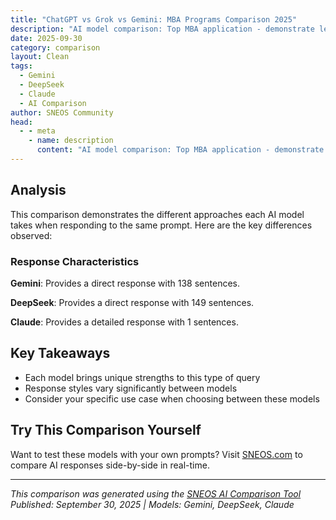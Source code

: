 ```yaml
---
title: "ChatGPT vs Grok vs Gemini: MBA Programs Comparison 2025"
description: "AI model comparison: Top MBA application - demonstrate leadership and career potential..."
date: 2025-09-30
category: comparison
layout: Clean
tags:
  - Gemini
  - DeepSeek
  - Claude
  - AI Comparison
author: SNEOS Community
head:
  - - meta
    - name: description
      content: "AI model comparison: Top MBA application - demonstrate leadership and career potential..."
---
```


<ChatComparison
  title="ChatGPT vs Grok vs Gemini: MBA Programs Comparison 2025"
  prompt="Top MBA application - demonstrate leadership and career potential"
  :responses='{
    "Gemini": "Okay, let\u0027s break down how to demonstrate leadership and career potential in your MBA application. This is arguably the MOST important aspect of your application, so we\u0027ll be thorough.\n\n**I. Understanding What Admissions Committees Want**\n\nAdmissions committees (AdComs) are looking for candidates who will:\n\n*   **Make a positive impact on the program:** This means contributing to class discussions, leading study groups, participating in clubs, and generally enriching the learning environment for others.\n*   **Become successful alumni:** They want to see you thrive after graduation, representing the school well and contributing to their reputation and network.\n*   **Be future leaders:** They are looking for individuals with the potential to lead teams, organizations, and even industries.\n*   **Demonstrate self-awareness:** Understanding your strengths, weaknesses, and motivations is key.\n*   **Showcase intellectual curiosity and a desire to learn:** MBA programs are rigorous, and they want students who are eager to engage with the material.\n\n**II. Demonstrating Leadership**\n\nLeadership isn\u0027t just about holding a title. It\u0027s about influencing others and driving positive outcomes. Here\u0027s how to showcase it:\n\n*   **Quantify Your Impact:** Whenever possible, use numbers to illustrate the results of your leadership. Instead of saying \u0022I improved team morale,\u0022 say \u0022I implemented a team-building program that increased employee satisfaction scores by 15%.\u0022\n*   **Highlight Different Leadership Styles:**  Don\u0027t just focus on one type of leadership. Show that you can be:\n    *   **Directive:** Taking charge in a crisis.\n    *   **Collaborative:** Working with a team to achieve a common goal.\n    *   **Servant Leader:** Empowering others and supporting their growth.\n    *   **Transformational:** Inspiring others to achieve a shared vision.\n*   **Focus on the \u0022How\u0022:** Explain *how* you achieved your results.  What specific actions did you take? What challenges did you overcome?  What skills did you use?\n*   **Use the STAR Method (or similar):** This is a classic framework for structuring your stories:\n    *   **Situation:** Briefly describe the context.\n    *   **Task:** Explain what needed to be done.\n    *   **Action:** Detail the steps you took to address the situation.  *This is the most important part.*\n    *   **Result:**  Describe the outcome of your actions and what you learned.\n*   **Examples of Leadership Experiences:**\n    *   **Leading a team:** Project management, managing direct reports, mentoring junior colleagues.\n    *   **Initiating a new project or program:** Identifying a need, developing a plan, securing resources, and executing the plan.\n    *   **Turning around a failing project or team:** Diagnosing the problems, implementing solutions, and motivating the team.\n    *   **Driving innovation or change:** Identifying opportunities for improvement, developing new ideas, and persuading others to adopt them.\n    *   **Resolving conflicts:** Mediating disputes, finding common ground, and building consensus.\n    *   **Volunteering or community involvement:** Leading a fundraising campaign, organizing a community event, or serving on a board.\n    *   **Taking initiative:** Identifying a problem and taking action to solve it, even if it\u0027s outside your job description.\n    *   **Leading without authority:** Influencing colleagues or stakeholders without having formal power over them.\n*   **Address Failures and Lessons Learned:**  Don\u0027t be afraid to discuss situations where you didn\u0027t succeed.  Explain what you learned from the experience and how it made you a better leader. This shows maturity and self-awareness.\n\n**III. Demonstrating Career Potential**\n\nAdComs want to see that you have a clear vision for your future and that an MBA will help you achieve your goals.\n\n*   **Articulate Your Short-Term and Long-Term Goals:** Be specific and realistic.  What do you want to do immediately after graduation?  What are your aspirations for the next 5-10 years?  How does an MBA fit into your overall career trajectory?\n*   **Connect Your Past Experiences to Your Future Goals:** Show how your previous experiences have prepared you for your desired career path.  Highlight the skills and knowledge you\u0027ve gained that will be valuable in your future role.\n*   **Research Your Target Industries and Companies:** Demonstrate that you understand the challenges and opportunities in your chosen field.  Show that you\u0027ve done your homework and that you\u0027re serious about pursuing your goals.  Mention specific companies or roles that interest you.\n*   **Explain Why an MBA is Necessary:**  Why can\u0027t you achieve your goals without an MBA?  What specific skills and knowledge will you gain from the program that will help you succeed?\n*   **Highlight Your Unique Skills and Experiences:** What makes you stand out from other applicants?  What unique perspectives or experiences do you bring to the table?  This is your chance to differentiate yourself.\n*   **Showcase Your Professional Development:** Have you taken courses, attended conferences, or earned certifications to enhance your skills and knowledge? This demonstrates a commitment to continuous learning.\n*   **Quantify Your Achievements:** Just like with leadership, use numbers to demonstrate the impact you\u0027ve had in your previous roles.  For example, \u0022Increased sales by 20%,\u0022 or \u0022Reduced costs by 10%.\u0022\n*   **Address Any Weaknesses or Gaps in Your Resume:** Be honest about any weaknesses or gaps in your resume.  Explain why they exist and what you\u0027re doing to address them. This shows self-awareness and a commitment to improvement.\n*   **Show a Growth Mindset:**  Highlight your willingness to learn, adapt, and embrace new challenges.  This is essential for success in a rapidly changing business environment.\n*   **Examples of Career Potential Demonstrations:**\n    *   **Clearly defined career goals:** \u0022After my MBA, I aim to transition into a product management role at a tech company like Google or Amazon, focusing on AI-driven applications in the healthcare sector. Long-term, I aspire to lead product development for a startup disrupting the personalized medicine landscape.\u0022\n    *   **Skills gap analysis and MBA solution:** \u0022While I have a strong engineering background, I lack the financial acumen and strategic thinking necessary to lead a product team. The MBA program\u0027s finance and strategy courses, along with case study analyses, will equip me with the necessary tools to excel in this role.\u0022\n    *   **Proactive professional development:** \u0022I recognized the need to enhance my data analytics skills and completed a Data Science certification on Coursera to better understand how data can drive product decisions. This initiative has helped me identify key areas for improvement in our current product strategy.\u0022\n\n**IV. Key Application Components to Focus On**\n\n*   **Essays:** This is your primary opportunity to tell your story and demonstrate your leadership and career potential. Carefully craft each essay to address the specific prompt and highlight your most relevant experiences.  Use the STAR method extensively.\n*   **Resume:** Your resume should be a concise and compelling summary of your achievements. Use action verbs to describe your responsibilities and quantify your impact whenever possible. Tailor your resume to highlight the skills and experiences that are most relevant to your target MBA program.\n*   **Letters of Recommendation:** Choose recommenders who know you well and can speak to your leadership potential and career aspirations.  Provide them with specific examples of your accomplishments and give them guidance on what to emphasize in their letters.  Ideally, they should address specific leadership qualities and your potential for success.\n*   **Interviews:** This is your chance to connect with the admissions committee on a personal level. Be prepared to discuss your experiences, goals, and motivations. Practice your answers to common interview questions and be ready to ask thoughtful questions about the program.\n\n**V. Common Mistakes to Avoid**\n\n*   **Generic Statements:** Avoid vague statements about leadership or career potential. Be specific and provide concrete examples.\n*   **Exaggerating or Fabricating Experiences:** Honesty is crucial. Don\u0027t exaggerate your accomplishments or fabricate experiences.\n*   **Lack of Self-Awareness:** Be honest about your strengths and weaknesses. Demonstrating self-awareness is a sign of maturity and leadership potential.\n*   **Failing to Quantify Your Impact:** Use numbers to demonstrate the results of your actions.\n*   **Not Connecting Your Past Experiences to Your Future Goals:** Show how your previous experiences have prepared you for your desired career path.\n*   **Not Researching Your Target Industries and Companies:** Demonstrate that you understand the challenges and opportunities in your chosen field.\n*   **Not Explaining Why an MBA is Necessary:** Why can\u0027t you achieve your goals without an MBA?\n\n**VI. Tailoring Your Application to Each School**\n\n*   **Research the School\u0027s Values and Culture:**  Understand what each school values and tailor your application to align with their mission.\n*   **Connect with Current Students and Alumni:**  Reach out to current students and alumni to learn more about the program and the school\u0027s culture. This can provide valuable insights that you can incorporate into your application.\n*   **Attend Information Sessions and Webinars:**  Attend information sessions and webinars to learn more about the program and ask questions of the admissions team.\n*   **Visit the Campus (if possible):**  Visiting the campus can give you a better sense of the school\u0027s culture and environment.\n\n**VII. Example Scenario \u0026 Application Snippets**\n\nLet\u0027s say you\u0027re applying to an MBA program and want to highlight your leadership and career potential based on your experience as a project manager in a software company.\n\n*   **Situation:** Our team was tasked with launching a new mobile app, but we were behind schedule and over budget. Morale was low, and team members were working in silos.\n*   **Task:** As the project manager, I needed to get the project back on track, improve team morale, and ensure a successful launch.\n*   **Action:**\n    1.  **Communication \u0026 Transparency:** Implemented daily stand-up meetings to improve communication and identify roadblocks.\n    2.  **Team Building:** Organized team-building activities to foster collaboration and improve morale.\n    3.  **Process Improvement:** Introduced agile methodologies to streamline the development process and improve efficiency.\n    4.  **Conflict Resolution:** Mediated conflicts between team members and stakeholders to ensure everyone was aligned.\n*   **Result:**\n    *   We launched the app on time and within budget.\n    *   Employee satisfaction scores increased by 20%.\n    *   The app received positive reviews and achieved 100,000 downloads in the first month.\n\n**Example Essay Snippets:**\n\n*   **Leadership:** \u0022Faced with a project spiraling out of control, I recognized the need for a shift in approach.  Implementing daily stand-up meetings fostered transparency, allowing the team to proactively address roadblocks. This simple change, coupled with team-building exercises, boosted morale by 20% and ultimately led to the successful launch of the app...\u0022\n*   **Career Goals:** \u0022Building on my experience in project management and my passion for technology, I aspire to transition into a product management role at a leading tech firm like Google or Amazon. My long-term goal is to lead the development of innovative products that leverage AI to improve people\u0027s lives. The MBA program\u0027s focus on data-driven decision-making and its strong alumni network in the tech industry will provide me with the skills and connections I need to achieve my goals.\u0022\n\n**Example Recommendation Request to a Recommender:**\n\n\u0022Dear [Recommender\u0027s Name],\n\nI\u0027m writing to you to request a letter of recommendation for my MBA application to [School Name]. I believe your insights into my leadership skills and potential would be invaluable to the admissions committee.\n\nSpecifically, I\u0027d appreciate it if you could highlight my ability to [mention specific skill, e.g., \u0022lead a team under pressure\u0022 or \u0022drive innovation in a complex environment\u0022]. A great example of this would be [refer to the situation/task/action/result example]. This experience clearly demonstrates [what leadership quality you want them to highlight].\n\nI\u0027m targeting a career in [your target industry], and the MBA program at [School Name] is crucial for me to develop [specific skills you hope to gain from the MBA] and network with industry leaders.\n\nPlease let me know if you are able to write a letter on my behalf. The deadline for submission is [date]. I am happy to provide you with my resume, transcripts, and any additional information that you may need.\n\nThank you for your time and consideration.\n\nSincerely,\n[Your Name]\u0022\n\n**In summary:** Demonstrating leadership and career potential requires a compelling narrative, quantifiable results, and a clear vision for the future. By focusing on these key elements, you can significantly increase your chances of admission to your target MBA program. Good luck!\n",
    "DeepSeek": "Of course. This is the core of any elite MBA application. Adcoms aren\u0027t just looking for managers; they\u0027re looking for future leaders who will make an impact on their organizations and the world.\n\nHere is a comprehensive guide on how to demonstrate leadership and career potential, broken down into the key components of your application.\n\n### The Core Philosophy: Show, Don\u0027t Just Tell\n\nInstead of saying *\u0022I am a leader with high potential,\u0022* you must provide evidence that makes the adcom **conclude this for themselves**.\n\n---\n\n### 1. Deconstructing \u0022Leadership\u0022 for an MBA Application\n\nFor top MBA programs, leadership is multi-faceted. It\u0027s not just about your title. Think of it in these dimensions:\n\n*   **Formal Leadership:** Managing a team, leading a project. (Easiest to point to, but not enough on its own).\n*   **Informal Leadership:** Influencing without authority. Organizing a volunteer initiative, mentoring junior colleagues, being the go-to person for a specific skill.\n*   **Quantifiable Impact:** What was the *result* of your leadership? Did you increase revenue by 15%? Improve efficiency by 20%? Launch a new product? Resolve a team conflict?\n*   **Initiative \u0026 Proactivity:** Identifying a problem or opportunity and stepping up to address it, even if it wasn\u0027t in your job description.\n*   **Collaboration \u0026 Teamwork:** Leadership is about enabling others to succeed. Show how you built, motivated, and developed a team.\n\n---\n\n### 2. How to Demonstrate Leadership \u0026 Potential Across Your Application\n\n#### A. The R\u00E9sum\u00E9\n\nYour resume should be a bullet-pointed list of achievements, not responsibilities.\n\n*   **Use the STAR-AR Method for Bullet Points:**\n    *   **Situation:** Briefly set the context.\n    *   **Task:** What was the goal?\n    *   **Action:** What **you** did. Use strong action verbs (Spearheaded, Orchestrated, Pioneered, Revitalized, Negotiated).\n    *   **Result:** Quantify the impact. (e.g., \u0022...leading to a $2M increase in annual contract value.\u0022 or \u0022...which reduced processing time by 10 hours per week.\u0022)\n    *   **Afterward \u0026 Reflection (AR - Optional but powerful):** Hint at the future. (e.g., \u0022...the process I created became the new company standard.\u0022 or \u0022...and was asked to train two other teams on the methodology.\u0022)\n\n*   **Example:**\n    *   **Weak:** \u0022Responsible for managing the marketing budget.\u0022\n    *   **Strong:** \u0022**Pioneered** a new digital marketing strategy that **reallocated 30% of the budget** to higher-ROI channels, **increasing lead generation by 40%** quarter-over-quarter and **informing the department\u0027s future budget model**.\u0022\n\n#### B. The Essays (The Heart of Your Story)\n\nThis is where you provide the narrative and emotional depth.\n\n*   **Choose the Right Story:** Don\u0027t default to your biggest, most formal project. Sometimes a story about an informal challenge, a failure you learned from, or a peer you influenced is more powerful.\n*   **Structure Your Essay for Impact:**\n    1.  **Hook:** Start with a compelling moment of challenge or decision.\n    2.  **Context:** Briefly explain the situation and why it was difficult.\n    3.  **Your Actions (The \u0022How\u0022):** This is the core. Describe *how* you led.\n        *   How did you analyze the problem?\n        *   How did you persuade or motivate others?\n        *   How did you handle obstacles or conflict?\n        *   How did you make tough decisions?\n    4.  **The Result:** What was the tangible outcome? What did the team/business achieve?\n    5.  **The Reflection (The \u0022So What\u0022):** This is **critical**. What did you learn about yourself as a leader? How did this experience shape your leadership philosophy? How will you apply these lessons in business school and your future career?\n\n*   **Example Essay Archetypes:**\n    *   **The Turnaround:** \u0022I took over a struggling project and turned it into a success by...\u0022\n    *   **The Founder:** \u0022I identified a need and built a new initiative/team/process from scratch...\u0022\n    *   **The Influencer:** \u0022Despite having no direct authority, I convinced senior stakeholders to adopt a new strategy by...\u0022\n    *   **The Developer:** \u0022I mentored a junior colleague who was underperforming and helped them become a top contributor...\u0022\n\n#### C. The Letters of Recommendation (The External Validation)\n\nThis is where someone else confirms your leadership narrative.\n\n*   **Choose the Right Recommenders:** The best recommenders are those who have **managed you directly** and can speak in detail about your work. A senior title is less important than a strong, specific endorsement.\n*   **Brief Your Recommenders:** Have a candid conversation (or provide a \u0022brag sheet\u0022) with:\n    *   Your key accomplishments and the stories you\u0027re telling in your essays.\n    *   Specific examples you\u0027d like them to mention, especially those that demonstrate leadership, impact, and growth.\n    *   The core traits you want them to highlight (e.g., \u0022Could you please speak to my ability to lead cross-functional teams, as you saw on the Alpha Project?\u0022).\n*   **What a Strong LoR Says:** It doesn\u0027t just say you\u0027re great. It says, *\u0022Of the X number of analysts I\u0027ve managed at this firm, Jane is in the top 5% for her leadership potential. For example, when she led the Y project...\u0022*\n\n#### D. The Interview (The Live Test)\n\nThis is your chance to bring your story to life with passion and authenticity.\n\n*   **Prepare Your \u0022Leadership Library\u0022:** Have 3-5 polished stories ready that cover different aspects of leadership (a success, a failure, a team challenge, an ethical dilemma).\n*   **Be Conversational:** Don\u0027t just recite your essay. Engage with the interviewer. Connect your past experiences to your future goals and why you want an MBA.\n*   **Ask Insightful Questions:** Your questions should demonstrate your knowledge of the program and your strategic thinking about your own development. (e.g., \u0022I\u0027m keen to develop my leadership style in a more collaborative setting. How does the [X] Leadership Program help students practice peer-to-peer coaching?\u0022)\n\n---\n\n### 3. Demonstrating \u0022Career Potential\u0022\n\nCareer potential is about showing that you have a clear, ambitious, and realistic vision for your future, and that an MBA is the essential catalyst to get there.\n\n*   **The \u0022Why MBA, Why Now, Why Us?\u0022 Trilogy:** You must have a rock-solid answer to these three questions.\n    1.  **Why MBA?** Your past experiences have given you a foundation, but you\u0027ve identified specific skill gaps (e.g., in finance, strategy, general management) that are preventing you from reaching your goals.\n    2.  **Why Now?** There is a logical pivot point in your career. You\u0027ve achieved X, and the next step Y requires an MBA.\n    3.  **Why Us?** This is where you show you\u0027ve done your homework. Name specific classes, professors, clubs, and programs (especially leadership development ones) that are unique to that school and directly relevant to your goals.\n\n*   **Have a Clear Post-MBA Vision:**\n    *   **Short-Term Goal:** Be specific. \u0022I aim to join a tech company as a Product Manager focused on fintech products.\u0022\n    *   **Long-Term Goal:** Be aspirational but grounded. \u0022My long-term vision is to become a CEO of a fintech startup that increases financial inclusion in emerging markets.\u0022\n    *   **Connect the Dots:** Show how your past (your leadership stories) has prepared you for this path and how the MBA (the specific resources of the school) will bridge the gap to your future.\n\n### Summary: Your Action Plan\n\n1.  **Brainstorm:** List every project, team, and initiative you\u0027ve been part of. For each, ask: What was my role? What impact did I have? What did I learn?\n2.  **Quantify:** Attach numbers ($, %, time) to every achievement possible.\n3.  **Narrate:** For your top 3-5 stories, write them out using the STAR-AR structure. Focus on your specific actions and the lessons learned.\n4.  **Align:** Map your best leadership stories to your career goals and the specific values of your target schools.\n5.  **Integrate:** Weave this narrative consistently through your resume, essays, and interview preparation.\n\nBy following this approach, you will move from simply *claiming* you are a leader to *proving* you are one with the demonstrated potential to become a truly impactful business leader. Good luck",
    "Claude": "Here\u0027s a framework to effectively demonstrate leadership and career potential in your MBA application:\n\n## Leadership Demonstration\n\n### **Show Impact Through Stories**\n- Use specific examples with quantifiable results\n- Follow STAR method (Situation, Task, Action, Result)\n- Include both formal leadership roles AND informal influence\n\n### **Types of Leadership to Highlight**\n- **Professional**: Team leadership, project management, process improvements\n- **Community**: Non-profit work, volunteer organizations, social initiatives\n- **Entrepreneurial**: Starting ventures, innovative solutions, calculated risks\n- **Crisis Leadership**: How you performed under pressure or uncertainty\n\n### **Key Leadership Qualities to Demonstrate**\n- Vision and strategic thinking\n- Ability to inspire and motivate others\n- Resilience and adaptability\n- Ethical decision-making\n- Cross-cultural competency\n\n## Career Potential Indicators\n\n### **Professional Growth Trajectory**\n- Increasing responsibilities over time\n- Recognition/promotions ahead of peers\n- Scope of influence expanding\n- Complex problem-solving capabilities\n\n### **Strategic Thinking**\n- Industry knowledge and trends awareness\n- Ability to see big picture connections\n- Innovation and creative solutions\n- Data-driven decision making\n\n### **Clear Vision**\n- Specific short and long-term goals\n- Logical career progression plan\n- Understanding of how MBA fits your trajectory\n- Realistic but ambitious objectives\n\n## Application Components Strategy\n\n### **Essays**\n- Lead with your most compelling leadership story\n- Connect past experiences to future goals\n- Show learning from failures/setbacks\n- Demonstrate self-awareness and growth mindset\n\n### **Resume**\n- Lead with achievements, not just responsibilities\n- Use action verbs and quantify impact\n- Show progression and increasing responsibility\n- Include leadership roles outside work\n\n### **Recommendations**\n- Choose recommenders who can speak to your leadership potential\n- Provide them with specific examples to reference\n- Ensure they can address your growth areas honestly\n\n### **Optional Essays/Additional Information**\n- Address any gaps or unique circumstances\n- Highlight additional leadership experiences\n- Show intellectual curiosity and continuous learning\n\nWould you like me to dive deeper into any specific aspect, such as crafting compelling leadership stories or articulating career goals effectively?"
  }'
  published-date="13:31"
/>

## Analysis

This comparison demonstrates the different approaches each AI model takes when responding to the same prompt. Here are the key differences observed:

### Response Characteristics

**Gemini**: Provides a direct response with 138 sentences. 

**DeepSeek**: Provides a direct response with 149 sentences. 

**Claude**: Provides a detailed response with 1 sentences. 

## Key Takeaways

- Each model brings unique strengths to this type of query
- Response styles vary significantly between models
- Consider your specific use case when choosing between these models

## Try This Comparison Yourself

Want to test these models with your own prompts? Visit [SNEOS.com](https://sneos.com) to compare AI responses side-by-side in real-time.

---

*This comparison was generated using the [SNEOS AI Comparison Tool](https://sneos.com)*
*Published: September 30, 2025 | Models: Gemini, DeepSeek, Claude*
